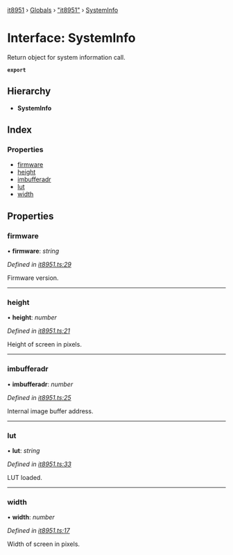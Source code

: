 [it8951](../README.md) › [Globals](../globals.md) › ["it8951"](../modules/_it8951_.md) › [SystemInfo](_it8951_.systeminfo.md)

# Interface: SystemInfo

Return object for system information call.

**`export`** 

## Hierarchy

* **SystemInfo**

## Index

### Properties

* [firmware](_it8951_.systeminfo.md#firmware)
* [height](_it8951_.systeminfo.md#height)
* [imbufferadr](_it8951_.systeminfo.md#imbufferadr)
* [lut](_it8951_.systeminfo.md#lut)
* [width](_it8951_.systeminfo.md#width)

## Properties

###  firmware

• **firmware**: *string*

*Defined in [it8951.ts:29](https://github.com/xPapla/IT8951/blob/7cfbaa9/lib/it8951.ts#L29)*

Firmware version.

___

###  height

• **height**: *number*

*Defined in [it8951.ts:21](https://github.com/xPapla/IT8951/blob/7cfbaa9/lib/it8951.ts#L21)*

Height of screen in pixels.

___

###  imbufferadr

• **imbufferadr**: *number*

*Defined in [it8951.ts:25](https://github.com/xPapla/IT8951/blob/7cfbaa9/lib/it8951.ts#L25)*

Internal image buffer address.

___

###  lut

• **lut**: *string*

*Defined in [it8951.ts:33](https://github.com/xPapla/IT8951/blob/7cfbaa9/lib/it8951.ts#L33)*

LUT loaded.

___

###  width

• **width**: *number*

*Defined in [it8951.ts:17](https://github.com/xPapla/IT8951/blob/7cfbaa9/lib/it8951.ts#L17)*

Width of screen in pixels.
